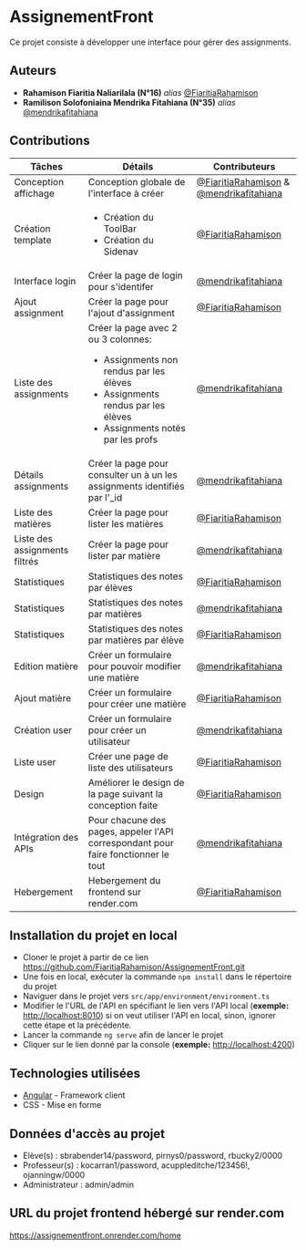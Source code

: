 # AssignementFront
Ce projet consiste à développer une interface pour gérer des assignments.

## Auteurs
* **Rahamison Fiaritia Naliarilala (N°16)**  _alias_ [@FiaritiaRahamison](https://github.com/FiaritiaRahamison/)
* **Ramilison Solofoniaina Mendrika Fitahiana (N°35)**  _alias_ [@mendrikafitahiana](https://github.com/mendrikafitahiana)

## Contributions
| Tâches        | Détails      | Contributeurs |
| ------|-----|-----|
| Conception affichage|Conception globale de l'interface à créer|[@FiaritiaRahamison](https://github.com/FiaritiaRahamison/) & [@mendrikafitahiana](https://github.com/mendrikafitahiana)|
|Création template|<ul><li>Création du ToolBar</li><li>Création du Sidenav</li></ul>|[@FiaritiaRahamison](https://github.com/FiaritiaRahamison/)|
|Interface login|Créer la page de login pour s'identifer|[@mendrikafitahiana](https://github.com/mendrikafitahiana)|
|Ajout assignment|Créer la page pour l'ajout d'assignment|[@FiaritiaRahamison](https://github.com/FiaritiaRahamison/)|
|Liste des assignments|Créer la page avec 2 ou 3 colonnes:<ul><li>Assignments non rendus par les élèves</li><li>Assignments rendus par les élèves</li><li>Assignments notés par les profs</li></ul>|[@mendrikafitahiana](https://github.com/mendrikafitahiana)|
|Détails assignments|Créer la page pour consulter un à un les assignments identifiés par l'_id|[@mendrikafitahiana](https://github.com/mendrikafitahiana)|
|Liste des matières|Créer la page pour lister les matières|[@FiaritiaRahamison](https://github.com/FiaritiaRahamison/)|
|Liste des assignments filtrés|Créer la page pour lister par matière|[@mendrikafitahiana](https://github.com/mendrikafitahiana)|
|Statistiques|Statistiques des notes par élèves|[@FiaritiaRahamison](https://github.com/FiaritiaRahamison/)|
|Statistiques|Statistiques des notes par matières|[@mendrikafitahiana](https://github.com/mendrikafitahiana)|
|Statistiques|Statistiques des notes par matières par élève|[@FiaritiaRahamison](https://github.com/FiaritiaRahamison/)|
|Edition matière|Créer un formulaire pour pouvoir modifier une matière|[@mendrikafitahiana](https://github.com/mendrikafitahiana)|
|Ajout matière|Créer un formulaire pour créer une matière|[@FiaritiaRahamison](https://github.com/FiaritiaRahamison/)|
|Création user|Créer un formulaire pour créer un utilisateur|[@mendrikafitahiana](https://github.com/mendrikafitahiana)|
|Liste user|Créer une page de liste des utilisateurs|[@FiaritiaRahamison](https://github.com/FiaritiaRahamison/)|
|Design|Améliorer le design de la page suivant la conception faite|[@FiaritiaRahamison](https://github.com/FiaritiaRahamison/)|
|Intégration des APIs|Pour chacune des pages, appeler l'API correspondant pour faire fonctionner le tout|[@mendrikafitahiana](https://github.com/mendrikafitahiana)|
|Hebergement|Hebergement du frontend sur render.com|[@FiaritiaRahamison](https://github.com/FiaritiaRahamison/)|
## Installation du projet en local
- Cloner le projet à partir de ce lien https://github.com/FiaritiaRahamison/AssignementFront.git
- Une fois en local, exécuter la commande ``npm install`` dans le répertoire du projet
- Naviguer dans le projet vers ``src/app/environment/environment.ts``
- Modifier le l'URL de l'API en spécifiant le lien vers l'API local (__exemple:__ [http://localhost:8010](http://localhost:8010)) si on veut utiliser l'API en local, sinon, ignorer cette étape et la précédente.
- Lancer la commande ``ng serve`` afin de lancer le projet
- Cliquer sur le lien donné par la console (__exemple:__ [http://localhost:4200](http://localhost:4200))

## Technologies utilisées
* [Angular](https://angular.dev/) - Framework client
* CSS - Mise en forme

## Données d'accès au projet 
* Elève(s) : sbrabender14/password, pirnys0/password, rbucky2/0000
* Professeur(s) : kocarran1/password, acuppleditche/123456!, ojanningw/0000
* Administrateur : admin/admin

## URL du projet frontend hébergé sur render.com
https://assignementfront.onrender.com/home
